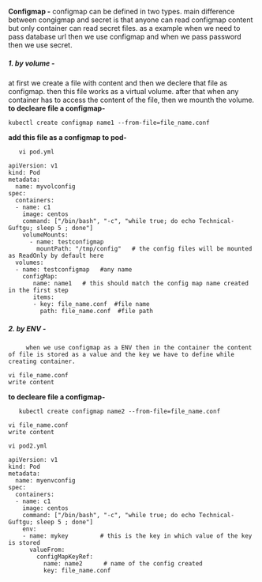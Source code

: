 **Configmap -**
configmap can be defined in two types. main difference between congigmap and secret is that anyone can read configmap content but only 
container can read secret files. as a example when we need to pass database url then we use configmap and when we pass password then we use secret.
##### 1. by volume - 
at first we create a file with content and then we declere that file as configmap. then this file works as a virtual volume.
after that when any container has to access the content of the file, then we mounth the volume.
   **to decleare file a configmap-**
   ```
   kubectl create configmap name1 --from-file=file_name.conf
   ```
   **add this file as a configmap to pod-**
```   
   vi pod.yml
```
```
apiVersion: v1
kind: Pod
metadata:
  name: myvolconfig
spec:
  containers:
  - name: c1
    image: centos
    command: ["/bin/bash", "-c", "while true; do echo Technical-Guftgu; sleep 5 ; done"]
    volumeMounts:
      - name: testconfigmap
        mountPath: "/tmp/config"   # the config files will be mounted as ReadOnly by default here
  volumes:
  - name: testconfigmap   #any name
    configMap:
       name: name1   # this should match the config map name created in the first step
       items:
       - key: file_name.conf  #file name
         path: file_name.conf  #file path
```

##### 2. by ENV -
         when we use configmap as a ENV then in the container the content of file is stored as a value and the key we have to define while creating container.
 ```
 vi file_name.conf
 write content
 ```
**to decleare file a configmap-**
```
   kubectl create configmap name2 --from-file=file_name.conf
```
 ```
 vi file_name.conf
 write content
 ```
```
vi pod2.yml
```
```
apiVersion: v1
kind: Pod
metadata:
  name: myenvconfig
spec:
  containers:
  - name: c1
    image: centos
    command: ["/bin/bash", "-c", "while true; do echo Technical-Guftgu; sleep 5 ; done"]
    env:
    - name: mykey         # this is the key in which value of the key is stored
      valueFrom:
        configMapKeyRef:
          name: name2      # name of the config created
          key: file_name.conf
```

